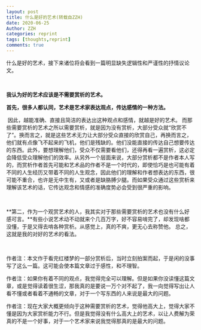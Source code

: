 ```yaml
---
layout: post
title: 什么是好的艺术(转载自ZZH)
date: 2020-06-25
Author: ZZH
categories: reprint
tags: [thoughts,reprint]
comments: true
---
```




什么是好的艺术，接下来诸位将会看到一篇明显缺失逻辑性和严谨性的抒情议论文。

<br/>

**我认为好的艺术应该是不需要赏析的艺术。**



**首先，很多人都认同，艺术是艺术家表达观点，传达感情的一种方法。**

​		因此，越能准确、直接且简洁的表达出这种观点和感情，就越是好的艺术。
​        而那些需要赏析的艺术之所以需要赏析，就是因为没有赏析，大部分受众就“欣赏不了”。换而言之，就是这些艺术无力让大部分受众直接的欣赏自己，再换而言之，他们就有点像飞不起来的飞机，他们是残缺的。他们没能直接的传达自己想要传达的东西。
​        此外，要想理解他们，受众不仅需要看他们，还得再看一遍赏析，这必定会降低受众理解他们的效率。
​        从另外一个层面来说，大部分赏析都不是作者本人写的，而赏析作者首先可能和艺术品的作者不是一个时代的，即使恰巧是也可能有着不同的人生经历又带着不同的人生观念，因此他们的理解和作者想表达的东西，很可能不重合，也许是无中生有，又或者是缺胳膊少腿。而如果受众通过这些赏析来理解该艺术的话，它传达观念和情感的准确度势必会受到很严重的影响。

<br/>

**第二，作为一个观赏艺术的人，我其实对于那些需要赏析的艺术也没有什么好感可言。**有些小说艺术动不动就来个几百万字，好不容易啃完了，却发现啥都没懂，于是又得去啃各种赏析。从感觉上，真的不爽，更无心去称赞他。
总之，这就是我的对好的艺术的看法。

<br/>

作者注：本文作于看完红楼梦的一部分赏析后，当时立刻拍案而起，于是闲的没事写了这么一篇。这可能会使本篇文章过于感性，和不理智。

作者注：如果你有着不同的观点，我觉得完全可以理解。但是如果你没读懂这篇文章，或是觉得读着很生涩，那我真的是要说一万个对不起了，我一向觉得写出让人看不懂或者看着不通畅的文章，对于一个写东西的人来说是最大的问题。

作者注：现在大家大概更倾向于这种需要赏析的艺术，觉得他高大上，觉得大家不懂是因为大家赏析能力不行。但是我觉得没有什么高大上的艺术，以让人费解为荣真的不是一个好事，对于一个艺术家来说我觉得那真的是最大的问题。







